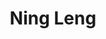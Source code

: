 ---
# Display name
title: Ning Leng

# Is this the primary user of the site?
superuser: FALSE # true or false

# Role/position
role: Roche / Genentech

social:
- icon: linkedin
  icon_pack: fab
  link: https://www.linkedin.com/in/ning-leng-7b2b354a
- icon: github
  icon_pack: fab
  link: https://github.com/lengning



# Enter email to display Gravatar (if Gravatar enabled in Config)
email: 'leng.ning@gene.com'

# Highlight the author in author lists? (true/false)
highlight_name: false

# Organizational groups that you belong to (for People widget)
#   Set this to `[]` or comment out if you are not using People widget.
user_groups:
- Organising Committee
---